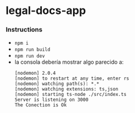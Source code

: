 # legal-docs-app

### Instructions

- `npm i`
- `npm run build`
- `npm run dev`
- la consola debería mostrar algo parecido a:
    ```
    [nodemon] 2.0.4
    [nodemon] to restart at any time, enter rs
    [nodemon] watching path(s): *.*
    [nodemon] watching extensions: ts,json
    [nodemon] starting ts-node ./src/index.ts
    Server is listening on 3000
    The Conection is Ok
    ```
